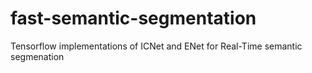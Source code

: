 # fast-semantic-segmentation
Tensorflow implementations of ICNet and ENet for Real-Time semantic segmenation
